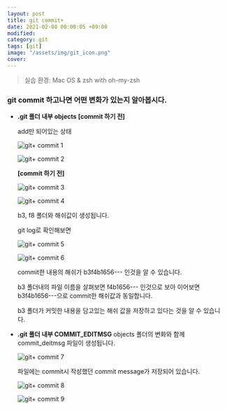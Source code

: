 ```yaml
---
layout: post
title: git commit+
date: 2021-02-08 00:00:05 +09:00
modified: 
category: git
tags: [git]
image: "/assets/img/git_icon.png"
cover: 
---
```


>실습 환경: Mac OS & zsh with oh-my-zsh

### git commit 하고나면 어떤 변화가 있는지 알아봅시다. 

- **.git 폴더 내부 objects**
    **[commit 하기 전]**

    add만 되어있는 상태 

    ![git+ commit 1](https://krispediadot.github.io/assets/images/git+_commit_1.jpg)

    ![git+ commit 2](https://krispediadot.github.io/assets/images/git+_commit_2.jpg)

    **[commit 하기 전]**

    ![git+ commit 3](https://krispediadot.github.io/assets/images/git+_commit_3.jpg)

    ![git+ commit 4](https://krispediadot.github.io/assets/images/git+_commit_4.jpg)

    b3, f8 폴더와 해쉬값이 생성됩니다. <br>

    git log로 확인해보면 

    ![git+ commit 5](https://krispediadot.github.io/assets/images/git+_commit_5.jpg)

    ![git+ commit 6](https://krispediadot.github.io/assets/images/git+_commit_6.jpg)

    commit한 내용의 해쉬가 b3f4b1656--- 인것을 알 수 있습니다. <br>

    b3 폴더내의 파일 이름을 살펴보면 f4b1656--- 인것으로 보아 이어보면 b3f4b1656---으로 commit한 해쉬값과 동일합니다. <br>

    b3 폴더가 커밋한 내용을 담고있는 해쉬 값을 저장하고 있다는 것을 알 수 있습니다. <br>


- **.git 폴더 내부 COMMIT_EDITMSG**
    objects 폴더의 변화와 함께 commit_deitmsg 파일이 생성됩니다. 

    ![git+ commit 7](https://krispediadot.github.io/assets/images/git+_commit_7.jpg)

    파일에는 commit시 작성했던 commit message가 저장되어 있습니다. 

    ![git+ commit 8](https://krispediadot.github.io/assets/images/git+_commit_8.jpg)

    ![git+ commit 9](https://krispediadot.github.io/assets/images/git+_commit_9.jpg)